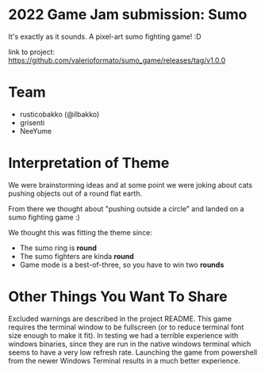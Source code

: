 # 2022 Game Jam submission: Sumo

It's exactly as it sounds. A pixel-art sumo fighting game!
:D

link to project: https://github.com/valerioformato/sumo_game/releases/tag/v1.0.0

# Team

 * rusticobakko (@ilbakko)
 * grisenti 
 * NeeYume
 
# Interpretation of Theme

We were brainstorming ideas and at some point we were joking about cats pushing objects out of a round flat earth.

From there we thought about "pushing outside a circle" and landed on a sumo fighting game :)

We thought this was fitting the theme since:
 * The sumo ring is **round**
 * The sumo fighters are kinda **round**
 * Game mode is a best-of-three, so you have to win two **rounds** 

# Other Things You Want To Share

Excluded warnings are described in the project README.
This game requires the terminal window to be fullscreen (or to reduce terminal font size enough to make it fit).
In testing we had a terrible experience with windows binaries, since they are run in the native windows terminal which seems to have a very low refresh rate. Launching the game from powershell from the newer Windows Terminal results in a much better experience.
